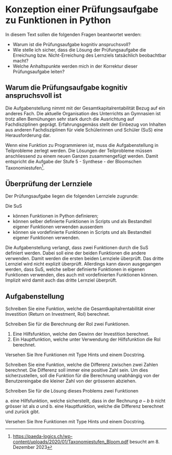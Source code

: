 # Konzeption einer Prüfungsaufgabe zu Funktionen in Python

In diesem Text sollen die folgenden Fragen beantwortet werden:

- Warum ist die Prüfungsaufgabe kognitiv anspruchsvoll?
- Wie stelle ich sicher, dass die Lösung der Prüfungsaufgabe die
  Erreichung bzw. Nicht-Erreichung des Lernziels tatsächlich beobachtbar
  macht?
- Welche Anhaltspunkte werden mich in der Korrektur dieser
  Prüfungsaufgabe leiten?

## Warum die Prüfungsaufgabe kognitiv anspruchsvoll ist

Die Aufgabenstellung nimmt mit der Gesamtkapitalrentabilität Bezug auf
ein anderes Fach. Die aktuelle Organisation des Unterrichts an Gymnasien
ist trotz allen Bemühungen sehr stark durch die Ausrichtung auf
Fachdisziplinen geprägt. Erfahrungsgemäss stellt der Einbezug von
Inhalten aus anderen Fachdisziplinen für viele Schülerinnen
und Schüler (SuS) eine Herausforderung dar.

Wenn eine Funktion zu Programmieren ist, muss die Aufgabenstellung in
Teilprobleme zerlegt werden. Die Lösungen der Teilprobleme müssen
anschliessend zu einem neuen Ganzen zusammengefügt werden. Damit
entspricht die Aufgabe der Stufe 5 - Synthese - der
Bloomschen Taxonomiestufen[^1].

## Überprüfung der Lernziele

Der Prüfungsaufgabe liegen die folgenden Lernziele zugrunde:

Die SuS
- können Funktionen in Python definieren;
- können selber definierte Funktionen in Scripts und als Bestandteil
  eigener Funktionen verwenden ausserdem
- können sie vordefinierte Funktionen in Scripts und als Bestandteil
  eigener Funktionen verwenden.

Die Aufgabenstellung verlangt, dass zwei Funktionen durch die SuS
definiert werden. Dabei soll eine der beiden Funktionen die andere
verwenden. Damit werden die ersten beiden Lernziele überprüft. Das
dritte Lernziel wird nicht explizit überprüft. Allerdings kann davon
ausgegangen werden, dass SuS, welche selber definierte Funktionen in
eigenen Funktionen verwenden, dies auch mit vordefinierten Funktionen
können. Implizit wird damit auch das dritte Lernziel überprüft.

## Aufgabenstellung

Schreiben Sie eine Funktion, welche die Gesamtkapitalrentabilität einer
Investition (Return on Investment, RoI) berechnet.

Schreiben Sie für die Berechnung der RoI zwei Funktionen.

1. Eine Hilfsfunktion, welche den Gewinn der Investition berechnet.
2. Ein Hauptfunktion, welche unter Verwendung der Hilfsfunktion die RoI
   berechnet.

Versehen Sie Ihre Funktionen mit Type Hints und einem Docstring.

Schreiben Sie eine Funktion, welche die Differenz zwischen zwei Zahlen
berechnet. Die Differenz soll immer eine positive Zahl sein. Um dies
sicherzustellen, soll die Funktion für die Berechnung unabhängig von der
Benutzereingabe die kleiner Zahl von der grösseren abziehen.

Schreiben Sie für die Lösung dieses Problems zwei Funktionen

a. eine Hilfsfunktion, welche sicherstellt, dass in der Rechnung $a - b$ $b$
   nicht grösser ist als $a$ und
b. eine Hauptfunktion, welche die Differenz berechnet und zurück gibt.

Versehen Sie Ihre Funktionen mit Type Hints und einem Docstring.

[^1]: https://paeda-logics.ch/wp-content/uploads/2020/01/Taxonomiestufen_Bloom.pdf
    besucht am 8. Dezember 2023